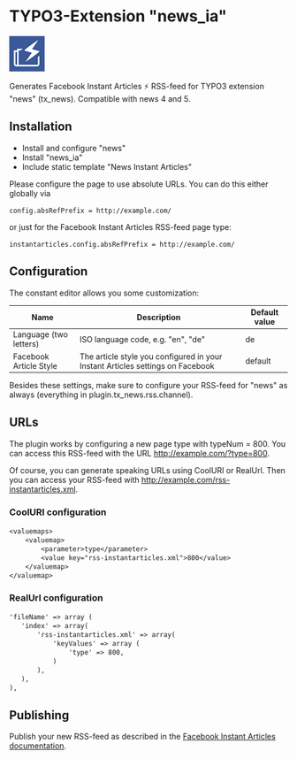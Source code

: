 # TYPO3-Extension "news_ia"

![News Instant Articles](ext_icon.png)

Generates Facebook Instant Articles :zap: RSS-feed for TYPO3 extension "news" (tx_news). Compatible with news 4 and 5.

## Installation

 * Install and configure "news"
 * Install "news_ia"
 * Include static template "News Instant Articles"

Please configure the page to use absolute URLs. You can do this either globally via

    config.absRefPrefix = http://example.com/

or just for the Facebook Instant Articles RSS-feed page type:

    instantarticles.config.absRefPrefix = http://example.com/


## Configuration

The constant editor allows you some customization:

Name | Description | Default value
---- | ----------- | -------------
Language (two letters) | ISO language code, e.g. "en", "de" | de
Facebook Article Style | The article style you configured in your Instant Articles settings on Facebook | default

Besides these settings, make sure to configure your RSS-feed for "news" as always (everything in plugin.tx_news.rss.channel).

## URLs

The plugin works by configuring a new page type with typeNum = 800. You can access this RSS-feed with the URL http://example.com/?type=800.

Of course, you can generate speaking URLs using CoolURI or RealUrl. Then you can access your RSS-feed with http://example.com/rss-instantarticles.xml.

### CoolURI configuration

    <valuemaps>
        <valuemap>
            <parameter>type</parameter>
            <value key="rss-instantarticles.xml">800</value>
        </valuemap>
    </valuemap>

### RealUrl configuration

    'fileName' => array (
       'index' => array(
           'rss-instantarticles.xml' => array(
               'keyValues' => array (
                   'type' => 800,
               )
           ),
       ),
    ),

## Publishing

Publish your new RSS-feed as described in the [Facebook Instant Articles documentation](https://developers.facebook.com/docs/instant-articles/publishing/setup-rss-feed).
